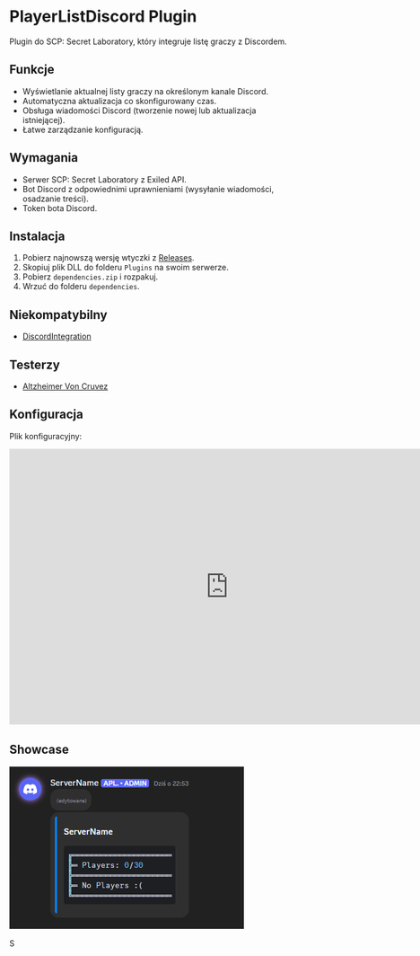 # PlayerListDiscord Plugin  

Plugin do SCP: Secret Laboratory, który integruje listę graczy z Discordem.

## Funkcje  

- Wyświetlanie aktualnej listy graczy na określonym kanale Discord.  
- Automatyczna aktualizacja co skonfigurowany czas.  
- Obsługa wiadomości Discord (tworzenie nowej lub aktualizacja istniejącej).  
- Łatwe zarządzanie konfiguracją.  

## Wymagania  

- Serwer SCP: Secret Laboratory z Exiled API.  
- Bot Discord z odpowiednimi uprawnieniami (wysyłanie wiadomości, osadzanie treści).  
- Token bota Discord.   

## Instalacja  

1. Pobierz najnowszą wersję wtyczki z [Releases](https://github.com/Cat-Potato/PlayerListDiscord/releases).  
2. Skopiuj plik DLL do folderu `Plugins` na swoim serwerze.
3. Pobierz `dependencies.zip` i rozpakuj.
4. Wrzuć do folderu `dependencies`.

## Niekompatybilny
- [DiscordIntegration](https://github.com/Exiled-Team/DiscordIntegration)

## Testerzy
- [Altzheimer Von Cruvez](https://steamcommunity.com/profiles/76561199515830986/)

## Konfiguracja  

Plik konfiguracyjny:  

<iframe
  src="https://carbon.now.sh/embed?bg=rgba%28171%2C+184%2C+195%2C+1%29&t=seti&wt=boxy&l=auto&width=779&ds=false&dsyoff=20px&dsblur=68px&wc=true&wa=false&pv=0px&ph=0px&ln=false&fl=1&fm=Hack&fs=14px&lh=133%25&si=false&es=2x&wm=false&code=playerlist%253A%250A%2520%2520is_enabled%253A%2520true%250A%2520%2520debug%253A%2520false%250A%2520%2520%2523%2520Auto%2520Update%2520info%2520Plugin%253A%250A%2520%2520update_info%253A%2520true%250A%2520%2520%2523%2520Bot%253A%250A%2520%2520bot_token%253A%2520%27Discord_Bot_Token%27%250A%2520%2520channel_id%253A%2520123456789012345678%250A%2520%2520discord_message_id%253A%25200%250A%2520%2520name_server%253A%2520%27ServerName%27%250A%2520%2520player_label%253A%2520%27Players%253A%27%250A%2520%2520%2523%2520Only%2520HEX%2520color%250A%2520%2520embed_color%253A%2520%27%2523FFFF00%27%250A%2520%2520no_player%253A%2520%27No%2520Players%2520%253A%28%27%250A%2520%2520max_players%253A%252030%250A%2520%2520%2523%2520Player%2520list%2520refresh%2520interval%2520%28in%2520ms%29%250A%2520%2520refresh_interval%253A%252010000%250A%2520%2520ascii_art%253A%2520true"
  style="width: 779px; height: 491px; border:0; transform: scale(1); overflow:hidden;"
  sandbox="allow-scripts allow-same-origin">
</iframe>

## Showcase
<img src="preview1.png">

S
